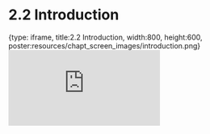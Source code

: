 # 2.2 Introduction
 
{type: iframe, title:2.2 Introduction, width:800, height:600, poster:resources/chapt_screen_images/introduction.png}
![](https://andrew-bortvin.github.io/slimNotes/no_toc/introduction.html)
 

 
